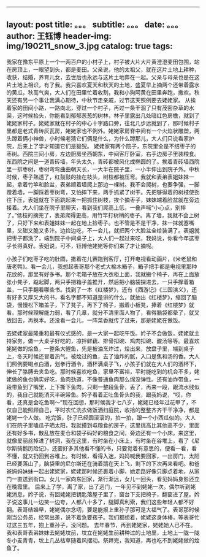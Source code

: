  --- 
 layout:     post 
 title:      。。。 
 subtitle:   。。。
 date:       。。。
 author:     王钰博 
 header-img: img/190211_snow_3.jpg 
 catalog: true 
 tags: 
 --- 
我家在豫东平原上一个一两百户的小村子上，村子被大片大片黄澄澄麦田包围，站在房顶上，一眼望到头，都是麦田。父亲说，他的太祖父，就在这片土地上耕种，收获，结婚，养育儿女，去世后也永远与这片土地葬在一起。父亲与母亲也是在这片土地上相识，有了我。我只喜欢夏天和秋天的土地，盛夏早上摘两个还带着露水的黄瓜，秋高气爽，大人们在田里忙着收割，我和小狗阿黄在田里奔跑，撒欢。秋天还有另一个事让我满心期待，中秋节走亲戚，过节这天照例要去姥姥家。
从挨着家的田间小路，一路向北，穿过一个村子，再过一条干涸了只有茂密杂草的水渠，这时候抬头，你能看到郁郁葱葱的树林，林子里露出几处暗红色房檐，就到了姥姥家村子。姥姥家就在村子的中心十字路口旁，往北几步远就到了，那时候村子里都是老式青砖灰瓦房，姥姥家也不例外。姥姥家房脊中间有一个火焰状雕塑，两头蹲着俩小神兽，小时候老猜它们俩是什么，为什么蹲那儿，大人们只说看家护院，后来上了学才知道它们是狻猊。
姥姥家有两个院子，东院里全是不结枣子的枣树。西院三间小房，左边厨房坐西朝东，中间客厅卧室，右手边房子里装粮食。东西院之间是一道青砖墙，年头太久，青砖都被风化成椭圆的了。挨着青砖墙西院里一排枣树，枣树弯弯曲曲朝天长，一大半在院子里，一小半伸出到院子外。中秋时候，枣子熟透了，红鼓鼓的挂在枝头，树枝都被压弯。我就和表弟表姐妹妹一起，拿着竹竿和脸盆，表弟顺着墙爬上那边一棵树。我不会爬树，也要争强，一脚蹬着墙，一脚踩着枣树弯，又怕摔下来，两手抓紧了树干。先把够得着的树枝使劲往下压，表姐就在下面跳起来一把抓住树枝，挨个摘枣子，妹妹端着脸盆就在旁边接着。大人们坐在院子里聊天，看到我们爬高上低，一叠声喊“小心点，别摔了。”低枝的摘完了，表弟爬得更高，用竹竿打树梢的枣子。离了墙，我就不会上树了，只好下来和表姐妹妹一起在地上捡枣子。也不管是不是干净，抹一抹就塞嘴里，又甜又脆又多汁。边捡边吃，不一会儿，就把两个大脸盆全给装满了。表姐就把枣子都洗了，端到院子中间桌子上，大人们一起过来吃，我妈说，你看今年这枣子长得真好。表姐说，可不，钰博他姥姥等你们来了才让摘呢。

小孩子们吃枣子吃的肚圆，撒着花儿赛跑到客厅，打开电视看动画片，《米老鼠和唐老鸭》。看一会儿，我想起表哥那个老式大榆木箱子，箱子把手都是电视里那种花纹的，那里有好多书。那个老箱子放在大衣柜上面，我就搬个椅子，再在上面放张小凳子，踮起脚，两只手把箱子盖推开，然后把小脑袋探进去，一只手撑着箱盖，一只手翻看哪些书。找到了一本《红楼梦》，还有《西游记》《三国演义》，还有好多又厚又大的书，看名字都不知道是讲的什么，就抽出《红楼梦》，缩回了脑袋，慢慢松下箱盖子，下了凳子，再下了椅子，搬着小板凳，捧着《红楼梦》就看。那时候理解能力弱，看了几章，就分不清里面人物了，看得脑袋都晕了，就又放回去，再换本。还没看一会儿，一阵菜香就传了过来，那是姥姥在做饭。

去姥姥家最隆重和最有仪式感的，是一大家一起吃午饭。妗子不会做饭，姥姥就主持家务，做一大桌子好吃的，凉拌鲜藕、排骨扣碗、鸡肉扣碗、酸汤等等。最喜欢姥姥做的烩鱼，一整条大鲤鱼，先是被油烹炸过，烩出来，放盘子里，端到桌子上，冬天时候还冒着热气。被烩过的鱼，去了油炸的腻，入口是焦和汤的香。大人们照例要喝点白酒，划拳行酒令，酒杯满桌子飞，小孩子们就在大人们的酒杯下，伸长了胳膊去夹鱼吃。那时候喜欢吃鱼，家里不富裕，平时能吃到的机会不多，姥姥做的鱼也确实好吃，鱼肉劲道，不像普通鱼肉那么绵没弹性。还有油炸带鱼，一段带鱼到了嘴里，上下撕下鱼肉，只剩一整段鱼骨，丢了，再来一段，跟流水线似的，我自己就能消灭半碗带鱼。妗子看着正吐鱼骨头的我，跟我妈说，“哎，你看，还真是会吃鱼啊～”现在回想，那时候我才七八岁，姥姥已经年过花甲了，不仅自己能照顾自己，平时农忙洗衣做饭洒扫庭院，收拾的整整齐齐干干净净，都是姥姥一个人做。
吃完饭，肚子已经圆滚滚的，拍一拍，跟一个小西瓜似的。大人们在院子里嗑瓜子晒太阳，我就摸到屯粮食的房子，这里挑高比其他高不少，里面还有好多书，散乱放在麦仓和袋子码好的粮食之间，旁边还有一个小床。来这里，就像爱丽丝掉进了树洞，我在这里，有时坐在小床上，有时坐在谷堆上，看了《尼尔斯骑鹅历险记》，还要好多其他看不懂的书，只要觉着有意思的，便看一看，看不懂，就又扔回到谷堆上。有时候，看得入迷，妈妈喊我要回家，一出房门，太阳已经要落山了，脑袋里的尼尔斯还在骑着鹅在天上飞，剩下的下次再来看吧。和爸爸妈妈妹妹一起出姥姥家，姥姥那时候还裹着小脚，她走路好像只脚点着地，从家门一直送到街口。女儿一家向东回家，渐行渐远，女儿一回头，看见妈妈身影还立在晚霞里。
后来上了学，离了家，出了远门，一年见不到姥姥一次。偶尔听到姥姥消息，妗子说，有回姥姥把钥匙落屋子里了，窗台下支把椅子，翻窗进了屋。妗子说这事儿一边笑一边夸，人都八十多了，腿脚真利索，我们这些年轻人都不好翻。表哥结婚早，姥姥偶尔念叨，要是能报上重孙子那可是大福气了。表哥那时候刚当公务员，经常出差，说不着急要孩子。我们都想着，姥姥这身体棒，等表哥忙过这三五年，抱上重孙子，没问题。
去年春节，再到姥姥家，姥姥她人已不在。我和表哥表弟妹妹去姥姥坟前，坟立在姥姥生前耕种过的土地里，土地上一陇一陇冬小麦青青，坟上几丛枯草随着风摆动。祭拜完，我知道，再也吃不到姥姥做的烩鱼了。



